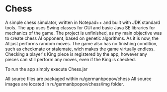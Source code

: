 # Chess
A simple chess simulator, written in Notepad++ and built with JDK standard tools. 
The app uses Swing classes for GUI and basic Java SE libraries for mechanics of the game.
The project is unfinished, as my main objective was to create chess AI opponent, based on genetic algorithms. As it is now, the AI just performs random moves.
The game also has no finishing condition, such as checkmate or stalemate, wich makes the game virtually endless.
Checking a player's King piece is registered by the app, however any pieces can still perform any moves, even if the King is checked.

To run the app simply execute Chess.jar

All source files are packaged within ru/germanbpopov/chess
All source images are located in ru/germanbpopov/chess/img folder.
